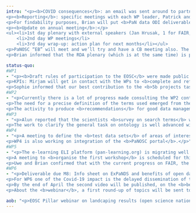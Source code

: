```yaml
---
intro: "<p><b>COVID consequences</b>: an email was sent around to partners via cb@expands.eu to evaluate the potential impacts. Updates will follow.</p>
<p><b>Reporting</b>: specific meetings with each WP leader, Patrick and Sophie have started and will carry on to help WP1 better track the technical progress against PM consumption.</p>
<p>For findability purposes, Brian will put <b>PaN data ODI deliverables</b> that are of useful input to us <b>in Zenodo</b> to get a DOI and link them to the ExPaNDS, PaNOSC and an umbrella community to be created.</p>
<p><b>Update on annual meeting</b>:</p>
<ul><li>1st day plenary with external speakers (Jan Hrusak, 1 for FAIR, 1 “visionary”)</li>
    <li>2nd day WP meetings</li>
    <li>3rd day wrap-up: action plan for next months</li></ul>
<p>PaNOSC “EB” will meet and we’ll try and have a CB meeting also. The possibilities in the current schedule are Monday morning, Tuesday end of afternoon or Wednesday afternoon. Mirjam explained that for PSI to be best represented (because there is a clash with an important PSI quality review), having the CB on Wednesday (preferred) or Tuesday would make things easier. Sophie will see to that with ELI and contact the CB.</p>
<p>Brian informed that the RDA plenary (which is at the same time) is preparing for <b>remote participation</b> so we should also study the possibility for at least some people to participate remotely. Sophie will suggest this to the next annual meeting organisation meeting.</p>"

status-quo:
#WP1
- "<p><b>Draft rules of participation to the EOSC</b> were made public by the RoP WG. Mirjam explained ExPaNDS was at a too early stage to be able to provide feedback. Patrick agreed.</p>
<p>KPIs: Mirjam will get in contact with the WPs to <b>complete and refine the KPIs</b> from the proposal and get closer to PaNOSC’s.</p>
<p>Sophie informed that our best contribution to the <b>5b projects task forces</b> on policies, FAIR and onboarding, ExPaNDS being the only thematic project there, was still to be found. Brian offered to meet separately to discuss the FAIR TF. Kat and Thibaud are doing well with the TFs on dissemination and training.</p>"
#WP2
- "<p>Currently there is a lot of progress made consulting the WP2 contributors on the <b>data policy framework</b> with PaNOSC, which is much appreciated. The next steps will be to integrate the facilities, starting with a survey to compare their data policy status with the current draft framework. Abigail explained the methodology for the survey was being developed.</p>
<p>The need for a precise definition of the terms used emerged from the meetings so Brian started a <b>project glossary</b>.</p>
<p>The activity to produce <b>recommendations</b> for good data management also started.</p>"
#WP3
- "<p>Alun reported that the scientists <b>survey on search terms</b> was sent at the same time Diamond asked them to work from home. There are only few results and the deadline will be extended.</p>
<p>The work to clarify the general task on ontology is well advanced with regular meetings between WP2 and WP3. The minutes are available in the SharePoint (in Document Library/Meeting minutes).</p>"
#WP4
- "<p>A meeting to define the <b>test data sets</b> of areas of interest will hold this Friday to follow-up on last week’s meeting. </p>
<p>WP4 is also working on integration of the <b>PaNOSC portal</b>.</p>"
#WP5
- "<p>The e-learning ELI platform (pan-learning.org) is migrating well and should soon be available.</p>
<p>A meeting to <b>organise the first workshop</b> is scheduled for this Thursday (April, 2nd). Remote possibilities will be assessed.</p>
<p>Uwe and Brian confirmed that with the current progress on FAIR, the 1st workshop should be dedicated to WP2 content.</p>"
#WP6
- "<p>Deliverable due M8: Info sheet on ExPaNDS and benefits of open data for RI users (Diamond)</p>
<p>For WP6 one of the Covid-19 impact is the delayed dissemination of the poster/video. Isabelle also made a contextual change to the video (changing the virus spread page). Its <b>publication in lightsources.org and neutronsources.org</b> is scheduled for Friday.</p>
<p>By the end of April the second video will be published, on the <b>benefit of open data</b>, under Daniel’s technical overview.</p>
<p>About the <b>webinar</b>, a first round-up of topics will be sent to the PEB for brainstorming by Kat next week. The WP6/WP meetings will also start again as of next week.</p>"

aob: "<p>EOSC Pillar webinar on landcaping results (open science national initiatives state-of-the-art for Austria, Belgium, France, Germany and Italy): 03.04 @13:00 CEST</p>"
---
```

